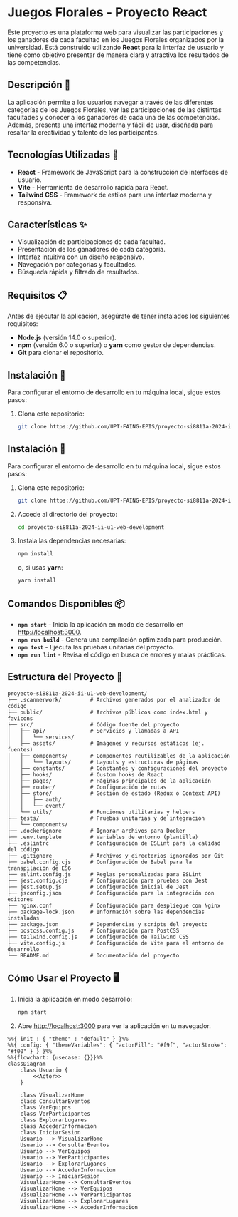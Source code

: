 # Juegos Florales - Proyecto React

Este proyecto es una plataforma web para visualizar las participaciones y los ganadores de cada facultad en los Juegos Florales organizados por la universidad. Está construido utilizando **React** para la interfaz de usuario y tiene como objetivo presentar de manera clara y atractiva los resultados de las competencias.

## Descripción 📄

La aplicación permite a los usuarios navegar a través de las diferentes categorías de los Juegos Florales, ver las participaciones de las distintas facultades y conocer a los ganadores de cada una de las competencias. Además, presenta una interfaz moderna y fácil de usar, diseñada para resaltar la creatividad y talento de los participantes.

## Tecnologías Utilizadas 🚀

- **React** - Framework de JavaScript para la construcción de interfaces de usuario.
- **Vite** - Herramienta de desarrollo rápida para React.
- **Tailwind CSS** - Framework de estilos para una interfaz moderna y responsiva.

## Características ✨

- Visualización de participaciones de cada facultad.
- Presentación de los ganadores de cada categoría.
- Interfaz intuitiva con un diseño responsivo.
- Navegación por categorías y facultades.
- Búsqueda rápida y filtrado de resultados.

## Requisitos 📋

Antes de ejecutar la aplicación, asegúrate de tener instalados los siguientes requisitos:

- **Node.js** (versión 14.0 o superior).
- **npm** (versión 6.0 o superior) o **yarn** como gestor de dependencias.
- **Git** para clonar el repositorio.

## Instalación 🔧

Para configurar el entorno de desarrollo en tu máquina local, sigue estos pasos:

1. Clona este repositorio:
   ```bash
   git clone https://github.com/UPT-FAING-EPIS/proyecto-si8811a-2024-ii-u1-web-development.git

## Instalación 🔧

Para configurar el entorno de desarrollo en tu máquina local, sigue estos pasos:

1. Clona este repositorio:
   ```bash
   git clone https://github.com/UPT-FAING-EPIS/proyecto-si8811a-2024-ii-u1-web-development.git
   ```

2. Accede al directorio del proyecto:
   ```bash
   cd proyecto-si8811a-2024-ii-u1-web-development
   ```

3. Instala las dependencias necesarias:
   ```bash
   npm install
   ```
   o, si usas **yarn**:
   ```bash
   yarn install
   ```

## Comandos Disponibles 📦

- **`npm start`** - Inicia la aplicación en modo de desarrollo en [http://localhost:3000](http://localhost:3000).
- **`npm run build`** - Genera una compilación optimizada para producción.
- **`npm test`** - Ejecuta las pruebas unitarias del proyecto.
- **`npm run lint`** - Revisa el código en busca de errores y malas prácticas.

## Estructura del Proyecto 📁

```plaintext
proyecto-si8811a-2024-ii-u1-web-development/
├── .scannerwork/         # Archivos generados por el analizador de código
├── public/               # Archivos públicos como index.html y favicons
├── src/                  # Código fuente del proyecto
│   ├── api/              # Servicios y llamadas a API
│   │   └── services/
│   ├── assets/           # Imágenes y recursos estáticos (ej. fuentes)
│   ├── components/       # Componentes reutilizables de la aplicación
│   │   └── layouts/      # Layouts y estructuras de páginas
│   ├── constants/        # Constantes y configuraciones del proyecto
│   ├── hooks/            # Custom hooks de React
│   ├── pages/            # Páginas principales de la aplicación
│   ├── router/           # Configuración de rutas
│   ├── store/            # Gestión de estado (Redux o Context API)
│   │   ├── auth/
│   │   └── event/
│   └── utils/            # Funciones utilitarias y helpers
├── tests/                # Pruebas unitarias y de integración
│   └── components/
├── .dockerignore         # Ignorar archivos para Docker
├── .env.template         # Variables de entorno (plantilla)
├── .eslintrc             # Configuración de ESLint para la calidad del código
├── .gitignore            # Archivos y directorios ignorados por Git
├── babel.config.cjs      # Configuración de Babel para la transpilación de ES6
├── eslint.config.js      # Reglas personalizadas para ESLint
├── jest.config.cjs       # Configuración para pruebas con Jest
├── jest.setup.js         # Configuración inicial de Jest
├── jsconfig.json         # Configuración para la integración con editores
├── nginx.conf            # Configuración para despliegue con Nginx
├── package-lock.json     # Información sobre las dependencias instaladas
├── package.json          # Dependencias y scripts del proyecto
├── postcss.config.js     # Configuración para PostCSS
├── tailwind.config.js    # Configuración de Tailwind CSS
├── vite.config.js        # Configuración de Vite para el entorno de desarrollo
└── README.md             # Documentación del proyecto
```

## Cómo Usar el Proyecto 🖥️

1. Inicia la aplicación en modo desarrollo:
   ```bash
   npm start
   ```
2. Abre [http://localhost:3000](http://localhost:3000) para ver la aplicación en tu navegador.



```mermaid
%%{ init : { "theme" : "default" } }%%
%%{ config: { "themeVariables": { "actorFill": "#f9f", "actorStroke": "#f00" } } }%%
%%{flowchart: {usecase: {}}}%%
classDiagram
    class Usuario {
        <<Actor>>
    }
    
    class VisualizarHome
    class ConsultarEventos
    class VerEquipos
    class VerParticipantes
    class ExplorarLugares
    class AccederInformacion
    class IniciarSesion
    Usuario --> VisualizarHome
    Usuario --> ConsultarEventos
    Usuario --> VerEquipos
    Usuario --> VerParticipantes
    Usuario --> ExplorarLugares
    Usuario --> AccederInformacion
    Usuario --> IniciarSesion
    VisualizarHome --> ConsultarEventos
    VisualizarHome --> VerEquipos
    VisualizarHome --> VerParticipantes
    VisualizarHome --> ExplorarLugares
    VisualizarHome --> AccederInformacion